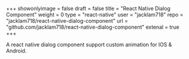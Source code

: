 +++
showonlyimage = false
draft = false
title = "React Native Dialog Component"
weight = 0
type  = "react-native"
user  = "jacklam718"
repo  = "jacklam718/react-native-dialog-component"
url   = "github.com/jacklam718/react-native-dialog-component"
extenal = true
+++

A react native dialog component support custom animation for IOS & Android.

